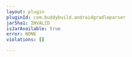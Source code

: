 ```yaml
---
layout: plugin
pluginId: com.buddybuild.androidgradleparser
jarSha1: INVALID
isJarAvailable: true
error: NONE
violations: []

---
```

